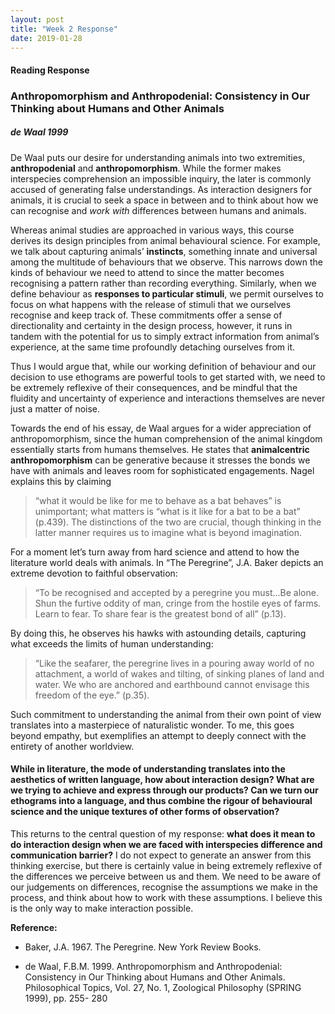 ```yaml
---
layout: post
title: "Week 2 Response"
date: 2019-01-28
---
```


#### Reading Response
### Anthropomorphism and Anthropodenial: Consistency in Our Thinking about Humans and Other Animals 
##### de Waal 1999


De Waal puts our desire for understanding animals into two extremities, **anthropodenial** and **anthropomorphism**. While the former makes interspecies comprehension an impossible inquiry, the later is commonly accused of generating false understandings. As interaction designers for animals, it is crucial to seek a space in between and to think about how we can recognise and *work with* differences between humans and animals. 

Whereas animal studies are approached in various ways, this course derives its design principles from animal behavioural science. For example, we talk about capturing animals’ **instincts**, something innate and universal among the multitude of behaviours that we observe. This narrows down the kinds of behaviour we need to attend to since the matter becomes recognising a pattern rather than recording everything. Similarly, when we define behaviour as **responses to particular stimuli**, we permit ourselves to focus on what happens with the release of stimuli that we ourselves recognise and keep track of. These commitments offer a sense of directionality and certainty in the design process, however, it runs in tandem with the potential for us to simply extract information from animal’s experience, at the same time profoundly detaching ourselves from it.  

Thus I would argue that, while our working definition of behaviour and our decision to use ethograms are powerful tools to get started with, we need to be extremely reflexive of their consequences, and be mindful that the fluidity and uncertainty of experience and interactions themselves are never just a matter of noise. 

Towards the end of his essay, de Waal argues for a wider appreciation of anthropomorphism, since the human comprehension of the animal kingdom essentially starts from humans themselves. He states that **animalcentric anthropomorphism** can be generative because it stresses the bonds we have with animals and leaves room for sophisticated engagements. Nagel explains this by claiming 
> “what it would be like for me to behave as a bat behaves” is unimportant; what matters is “what is it like for a bat to be a bat” (p.439). 
The distinctions of the two are crucial, though thinking in the latter manner requires us to imagine what is beyond imagination. 

For a moment let’s turn away from hard science and attend to how the literature world deals with animals. In “The Peregrine”, J.A. Baker depicts an extreme devotion to faithful observation: 
> “To be recognised and accepted by a peregrine you must…Be alone. Shun the furtive oddity of man, cringe from the hostile eyes of farms. Learn to fear. To share fear is the greatest bond of all” (p.13). 
>
By doing this, he observes his hawks with astounding details, capturing what exceeds the limits of human understanding: 
> 
>“Like the seafarer, the peregrine lives in a pouring away world of no attachment, a world of wakes and tilting, of sinking planes of land and water. We who are anchored and earthbound cannot envisage this freedom of the eye.” (p.35). 
>
Such commitment to understanding the animal from their own point of view translates into a masterpiece of naturalistic wonder. To me, this goes beyond empathy, but exemplifies an attempt to deeply connect with the entirety of another worldview. 

#### While in literature, the mode of understanding translates into the aesthetics of written language, how about interaction design? What are we trying to achieve and express through our products? Can we turn our ethograms into a language, and thus combine the rigour of behavioural science and the unique textures of other forms of observation? 
This returns to the central question of my response: **what does it mean to do interaction design when we are faced with interspecies difference and communication barrier?** I do not expect to generate an answer from this thinking exercise, but there is certainly value in being extremely reflexive of the differences we perceive between us and them. We need to be aware of our judgements on differences, recognise the assumptions we make in the process, and think about how to work with these assumptions. I believe this is the only way to make interaction possible. 

**Reference:**

- Baker, J.A. 1967. The Peregrine. New York Review Books. 

- de Waal, F.B.M. 1999. Anthropomorphism and Anthropodenial: Consistency in Our Thinking about Humans and Other Animals. Philosophical Topics, Vol. 27, No. 1, Zoological Philosophy (SPRING 1999), pp. 255- 280

